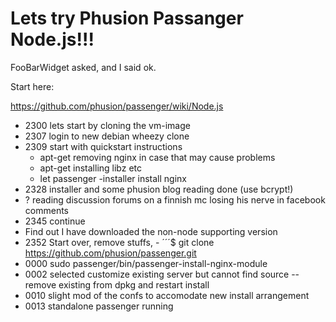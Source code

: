Lets try Phusion Passanger Node.js!!!
=====================================

FooBarWidget asked, and I said ok.

Start here:

https://github.com/phusion/passenger/wiki/Node.js

* 2300 lets start by cloning the vm-image
* 2307 login to new debian wheezy clone
* 2309 start with quickstart instructions
  - apt-get removing nginx in case that may cause problems
  - apt-get installing libz etc
  - let passenger -installer install nginx
* 2328 installer and some phusion blog reading done (use bcrypt!)
* ? reading discussion forums on a finnish mc losing his nerve in facebook comments
* 2345 continue
* Find out I have downloaded the non-node supporting version
* 2352 Start over, remove stuffs, - ´´´$ git clone https://github.com/phusion/passenger.git
* 0000 sudo passenger/bin/passenger-install-nginx-module
* 0002 selected customize existing server but cannot find source -- remove existing from dpkg and restart install
* 0010 slight mod of the confs to accomodate new install arrangement
* 0013 standalone passenger running
